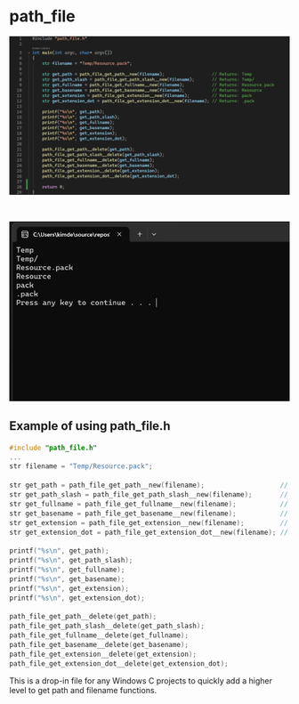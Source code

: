 # path_file
![alt text](https://github.com/kimlar/path_file/blob/main/path_file-code.png "Showing the code")

<br>

![alt text](https://github.com/kimlar/path_file/blob/main/path_file-running.png "Showing the code in action")

## Example of using path_file.h
```c
#include "path_file.h"
...
str filename = "Temp/Resource.pack";

str get_path = path_file_get_path__new(filename);					// Returns: Temp
str get_path_slash = path_file_get_path_slash__new(filename);		// Returns: Temp/
str get_fullname = path_file_get_fullname__new(filename);			// Returns: Resource.pack
str get_basename = path_file_get_basename__new(filename);			// Returns: Resource
str get_extension = path_file_get_extension__new(filename);			// Returns: pack
str get_extension_dot = path_file_get_extension_dot__new(filename);	// Returns: .pack

printf("%s\n", get_path);
printf("%s\n", get_path_slash);
printf("%s\n", get_fullname);
printf("%s\n", get_basename);
printf("%s\n", get_extension);
printf("%s\n", get_extension_dot);

path_file_get_path__delete(get_path);
path_file_get_path_slash__delete(get_path_slash);
path_file_get_fullname__delete(get_fullname);
path_file_get_basename__delete(get_basename);
path_file_get_extension__delete(get_extension);
path_file_get_extension_dot__delete(get_extension_dot);
```

This is a drop-in file for any Windows C projects to quickly add a higher level to get path and filename functions.
